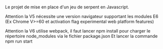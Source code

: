 Le projet de mise en place d'un jeu de serpent en Javascript.

Attention la V5 nécessite une version navigateur supportant les modules E6 (Ex Chrome V>=60 et activation flag experimental web platform features)

Attention la V6 utilise webpack, il faut lancer npm install pour charger le répertoire node_modules via le fichier package.json
Et lancer la commande npm run start